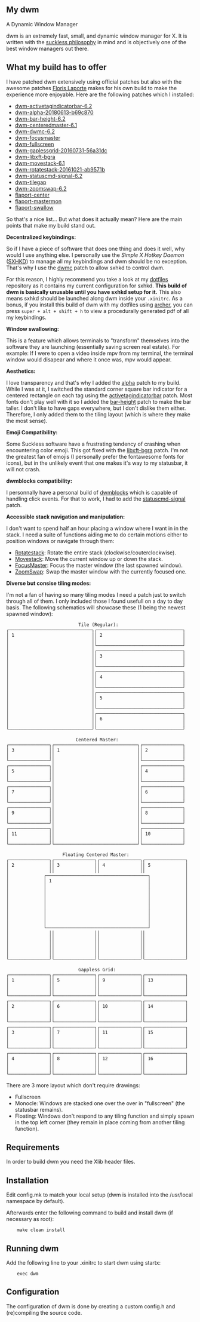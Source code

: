 My dwm
---
A Dynamic Window Manager

dwm is an extremely fast, small, and dynamic window manager for X.
It is written with the [suckless philosophy][15]
in mind and is objectively one of the best window managers out there.

## What my build has to offer
I have patched dwm extensively using official  patches but also with the
awesome patches [Floris Laporte][16] makes for his own build to
make the experience more enjoyable. Here are the following patches which I
installed:

- [dwm-activetagindicatorbar-6.2][1]
- [dwm-alpha-20180613-b69c870][2]
- [dwm-bar-height-6.2][3]
- [dwm-centeredmaster-6.1][4]
- [dwm-dwmc-6.2][5]
- [dwm-focusmaster][6]
- [dwm-fullscreen][7]
- [dwm-gaplessgrid-20160731-56a31dc][8]
- [dwm-libxft-bgra][9]
- [dwm-movestack-6.1][10]
- [dwm-rotatestack-20161021-ab9571b][11]
- [dwm-statuscmd-signal-6.2][21]
- [dwm-tilegap][12]
- [dwm-zoomswap-6.2][13]
- [flaport-center][14]
- [flaport-mastermon][14]
- [flaport-swallow][14]

So that's a nice list... But what does it actually mean?  Here are the main
points that make my build stand out.

**Decentralized keybindings:**

So if I have a piece of software that does one thing and does it well, why
would I use anything else. I personally use the *Simple X Hotkey Daemon*
([SXHKD][17]) to manage all my keybindings and dwm should be no exception.
That's why I use the [dwmc][5] patch to allow sxhkd to control dwm.

For this reason, I highly recommend you take a look at my [dotfiles][18]
repository as it contains my current configuration for sxhkd. **This build
of dwm is basically unusable until you have sxhkd setup for it.** This also
means sxhkd should be launched along dwm inside your `.xinitrc`. As a bonus,
if you install this build of dwm with my dotfiles using [archer][19], you
can press `super + alt + shift + h` to view a procedurally generated pdf of
all my keybindings.

**Window swallowing:**

This is a feature which allows terminals to "transform" themselves into the
software they are launching (essentially saving screen real estate). For
example: If I were to open a video inside mpv from my terminal, the terminal
window would disapear and where it once was, mpv would appear.

**Aesthetics:**

I love transparency and that's why I added the [alpha][2] patch to my build.
While I was at it, I switched the standard corner square bar indicator for a
centered rectangle on each tag using the [activetagindicatorbar][1] patch.
Most fonts don't play well with it so I added the [bar-height][3] patch to make
the bar taller. I don't like to have gaps everywhere, but I don't dislike them
either. Therefore, I only added them to the tiling layout (which is where they
make the most sense).

**Emoji Compatibility:**

Some Suckless software have a frustrating tendency of crashing when
encountering color emoji. This got fixed with the [libxft-bgra][9] patch.  I'm
not the greatest fan of emojis (I personally prefer the fontawesome fonts for
icons), but in the unlikely event that one makes it's way to my statusbar, it
will not crash.

**dwmblocks compatibility:**

I personnally have a personal build of [dwmblocks][20] which is capable of
handling click events. For that to work, I had to add the
[statuscmd-signal][21] patch.

**Accessible stack navigation and manipulation:**

I don't want to spend half an hour placing a window where I want in in the
stack. I need a suite of functions aiding me to do certain motions
either to position windows or navigate through them:

- [Rotatestack][11]: Rotate the entire stack (clockwise/couterclockwise).
- [Movestack][10]: Move the current window up or down the stack.
- [FocusMaster][6]: Focus the master window (the last spawned window).
- [ZoomSwap][13]: Swap the master window with the currently focused one.

**Diverse but consise tiling modes:**

I'm not a fan of having so many tiling modes I need a patch just to switch
through all of them. I only included those I found usefull on a day to day
basis. The following schematics will showcase these (1 being the newest
spawned window):

```
                           Tile (Regular):
┌───────────────────────────────┐┌────────────────────────────────┐
│ 1                             ││ 2                              │
│                               ││                                │
│                               │└────────────────────────────────┘
│                               │┌────────────────────────────────┐
│                               ││ 3                              │
│                               ││                                │
│                               │└────────────────────────────────┘
│                               │┌────────────────────────────────┐
│                               ││ 4                              │
│                               ││                                │
│                               │└────────────────────────────────┘
│                               │┌────────────────────────────────┐
│                               ││ 5                              │
│                               ││                                │
│                               │└────────────────────────────────┘
│                               │┌────────────────────────────────┐
│                               ││ 6                              │
│                               ││                                │
└───────────────────────────────┘└────────────────────────────────┘

                          Centered Master:
┌───────────────┐┌───────────────────────────────┐┌───────────────┐
│ 3             ││ 1                             ││ 2             │
│               ││                               ││               │
└───────────────┘│                               │└───────────────┘
┌───────────────┐│                               │┌───────────────┐
│ 5             ││                               ││ 4             │
│               ││                               ││               │
└───────────────┘│                               │└───────────────┘
┌───────────────┐│                               │┌───────────────┐
│ 7             ││                               ││ 6             │
│               ││                               ││               │
└───────────────┘│                               │└───────────────┘
┌───────────────┐│                               │┌───────────────┐
│ 9             ││                               ││ 8             │
│               ││                               ││               │
└───────────────┘│                               │└───────────────┘
┌───────────────┐│                               │┌───────────────┐
│ 11            ││                               ││ 10            │
│               ││                               ││               │
└───────────────┘└───────────────────────────────┘└───────────────┘

                     Floating Centered Master:
┌───────────────┐┌───────────────┐┌───────────────┐┌───────────────┐
│ 2             ││ 3             ││ 4             ││ 5             │
│               ││               ││               ││               │
│             ┌──────────────────────────────────────┐             │
│             │ 1                                    │             │
│             │                                      │             │
│             │                                      │             │
│             │                                      │             │
│             │                                      │             │
│             │                                      │             │
│             │                                      │             │
│             │                                      │             │
│             │                                      │             │
│             └──────────────────────────────────────┘             │
│               ││               ││               ││               │
│               ││               ││               ││               │
│               ││               ││               ││               │
│               ││               ││               ││               │
│               ││               ││               ││               │
└───────────────┘└───────────────┘└───────────────┘└───────────────┘

                           Gappless Grid:
┌───────────────┐┌───────────────┐┌───────────────┐┌───────────────┐
│ 1             ││ 5             ││ 9             ││ 13            │
│               ││               ││               ││               │
│               ││               ││               ││               │
└───────────────┘└───────────────┘└───────────────┘└───────────────┘
┌───────────────┐┌───────────────┐┌───────────────┐┌───────────────┐
│ 2             ││ 6             ││ 10            ││ 14            │
│               ││               ││               ││               │
│               ││               ││               ││               │
└───────────────┘└───────────────┘└───────────────┘└───────────────┘
┌───────────────┐┌───────────────┐┌───────────────┐┌───────────────┐
│ 3             ││ 7             ││ 11            ││ 15            │
│               ││               ││               ││               │
│               ││               ││               ││               │
└───────────────┘└───────────────┘└───────────────┘└───────────────┘
┌───────────────┐┌───────────────┐┌───────────────┐┌───────────────┐
│ 4             ││ 8             ││ 12            ││ 16            │
│               ││               ││               ││               │
│               ││               ││               ││               │
└───────────────┘└───────────────┘└───────────────┘└───────────────┘

```
There are 3 more layout which don't require drawings:
- Fullscreen
- Monocle: Windows are stacked one over the over in "fullscreen"
  (the statusbar remains).
- Floating: Windows don't respond to any tiling function and simply
  spawn in the top left corner (they remain in place coming from
	another tiling function).

## Requirements
In order to build dwm you need the Xlib header files.


## Installation
Edit config.mk to match your local setup (dwm is installed into
the /usr/local namespace by default).

Afterwards enter the following command to build and install dwm (if
necessary as root):
```
    make clean install
```

## Running dwm
Add the following line to your .xinitrc to start dwm using startx:
```
    exec dwm
```

## Configuration
The configuration of dwm is done by creating a custom config.h
and (re)compiling the source code.


[1]:  https://dwm.suckless.org/patches/activetagindicatorbar/
[2]:  https://dwm.suckless.org/patches/alpha/
[3]:  https://dwm.suckless.org/patches/bar_height/
[4]:  https://dwm.suckless.org/patches/centeredmaster/
[5]:  https://dwm.suckless.org/patches/dwmc/
[6]:  https://dwm.suckless.org/patches/focusmaster/
[7]:  https://dwm.suckless.org/patches/fullscreen/
[8]:  https://dwm.suckless.org/patches/gaplessgrid/
[9]:  https://youtu.be/f9qNXV01yzg
[10]: https://dwm.suckless.org/patches/movestack/
[11]: https://dwm.suckless.org/patches/rotatestack/
[12]: https://dwm.suckless.org/patches/tilegap/
[13]: https://dwm.suckless.org/patches/zoomswap/
[14]: https://github.com/flaport/dwm
[15]: https://suckless.org/philosophy/
[16]: https://github.com/flaport
[17]: https://github.com/baskerville/sxhkd
[18]: https://git.chausse.xyz/dotfiles/
[19]: https://git.chausse.xyz/archer/
[20]: https://git.chausse.xyz/dwmblocks/
[21]: https://dwm.suckless.org/patches/statuscmd/
